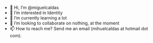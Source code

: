 - 👋 Hi, I’m @miguelcaldas
- 👀 I’m interested in Identity
- 🌱 I’m currently learning a lot
- 💞️ I’m looking to collaborate on nothing, at the moment
- 📫 How to reach me? Send me an email (mihuelcaldas at hotmail dot com).

